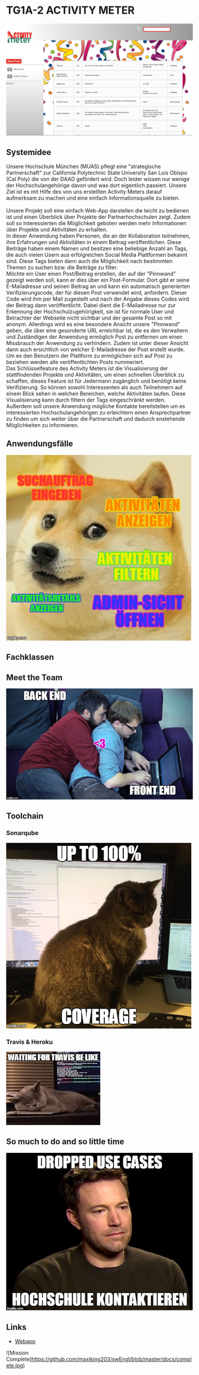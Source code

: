 # TG1A-2 ACTIVITY METER


![](https://github.com/maxiking203/swEngI/blob/master/doc/Screenshot_Seite.JPG)


## Systemidee<br>
Unsere Hochschule München (MUAS) pflegt eine "strategische Partnerschaft" zur California Polytechnic
State University San Luis Obispo (Cal Poly) die von der DAAD gefördert wird. Doch leider wissen nur wenige der Hochschulangehörige davon und was dort eigentlich passiert. Unsere Ziel ist es mit Hilfe des von uns erstellten Activity Meters darauf aufmerksam zu machen und eine einfach Informationsquelle zu bieten.<br><br>
Unsere Projekt soll eine einfach Web-App darstellen die leicht zu bedienen ist und einen Überblick über Projekte der Partnerhochschulen zeigt. Zudem soll so Interessierten die Möglichkeit geboten werden mehr Informationen über Projekte und Aktivitäten zu erhalten.<br>
In dieser Anwendung haben Personen, die an der Kollaboration teilnehmen, ihre Erfahrungen und Aktivitäten in einem Beitrag veröffentlichen. Diese Beiträge haben einem Namen und besitzen eine beliebige Anzahl an Tags, die auch vielen Usern aus erfolgreichen Social Media Plattformen bekannt sind. Diese Tags bieten dann auch die Möglichkeit nach bestimmten Themen zu suchen bzw. die Beiträge zu filter.<br>
Möchte ein User einen Post/Beitrag erstellen, der auf der "Pinnwand" gezeigt werden soll, kann er dies über ein Post-Formular. Dort gibt er seine E-Mailadresse und seinen Beitrag an und kann ein automatisch generierten Verifizierungscode, der für diesen Post verwendet wird, anfordern. Dieser Code wird ihm per Mail zugestellt und nach der Angabe dieses Codes wird der Beitrag dann veröffentlicht. Dabei dient die E-Mailadresse nur zur Erkennung der Hochschulzugehörigkeit, sie ist für normale User und Betrachter der Webseite nicht sichtbar und der gesamte Post so mit anonym. Allerdings wird es eine besondere Ansicht unsere "Pinnwand" geben, die über eine gesonderte URL erreichbar ist, die es den Verwaltern und Zuständigen der Anwendung ermöglich Post zu entfernen um einen Missbrauch der Anwendung zu verhindern. Zudem ist unter dieser Ansicht dann auch ersichtlich von welcher E-Mailadresse der Post erstellt wurde. Um es den Benutzern der Plattform zu ermöglichen sich auf Post zu beziehen werden alle veröffentlichten Posts nummeriert.<br>
Das Schlüsselfeature des Activity Meters ist die Visualisierung der stattfindenden Projekte und Aktivitäten, um einen schnellen Überblick zu schaffen, dieses Feature ist für Jedermann zugänglich und benötigt keine Verifizierung. So können sowohl Interessenten als auch Teilnehmern auf einem Blick sehen in welchen Bereichen, welche Aktivitäten laufen. Diese Visualisierung kann durch filtern der Tags eingeschränkt werden.<br>
Außerdem soll unsere Anwendung mögliche Kontakte bereitstellen um es interessierten Hochschulangehörigen zu erleichtern einen Ansprechpartner zu finden um sich weiter über die Partnerschaft und dadurch enstehende Möglichkeiten zu informieren.<br>

## Anwendungsfälle
![Anwendungsfälle Doggie](https://github.com/maxiking203/swEngI/blob/master/docs/use%20cases.jpg)

## Fachklassen

## Meet the Team
![What's Gonna Work? TEAMWORK!!!!](https://github.com/maxiking203/swEngI/blob/master/docs/frontback.jpg)

## Toolchain
### Sonarqube
![Coverage](https://github.com/maxiking203/swEngI/blob/master/docs/coverage.jpg)

### Travis & Heroku
![Travis](https://github.com/maxiking203/swEngI/blob/master/docs/travis.jpg)

## So much to do and so little time
![Team Did Not Deliver](https://github.com/maxiking203/swEngI/blob/master/docs/failure.jpg)


## Links<br>
* [Webapp](http://tg1a-2.herokuapp.com)

![Mission Complete]https://github.com/maxiking203/swEngI/blob/master/docs/complete.jpg)
